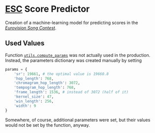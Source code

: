 #   [ESC](http://eurovision.tv/) Score Predictor

Creation of a machine-learning model for predicting scores in the [*Eurovision Song Contest*](http://eurovision.tv/).

##  Used Values

Function [`utils.compute_params`](utils.py#L36) was not actually used in the production.  Instead, the parameters dictionary was created manually by setting

```Python
params = {
    'sr': 19661, # the optimal value is 19660.8
    'hop_length': 768,
    'chromagram_hop_length': 3072,
    'tempogram_hop_length': 768,
    'frame_length': 1536, # instead of 3072 (half of it)
    'kernel_size': 47,
    'win_length': 256,
    'width': 9
}

```

Somewhere, of course, additional parameters were set, but their values would not be set by the function, anyway.

